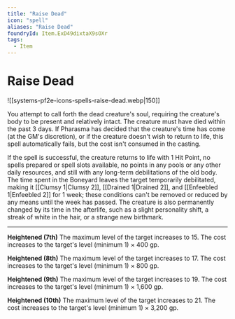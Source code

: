 ```yaml
---
title: "Raise Dead"
icon: "spell"
aliases: "Raise Dead"
foundryId: Item.ExD49dixtaX9sOXr
tags:
  - Item
---
```


# Raise Dead
![[systems-pf2e-icons-spells-raise-dead.webp|150]]

You attempt to call forth the dead creature's soul, requiring the creature's body to be present and relatively intact. The creature must have died within the past 3 days. If Pharasma has decided that the creature's time has come (at the GM's discretion), or if the creature doesn't wish to return to life, this spell automatically fails, but the cost isn't consumed in the casting.

If the spell is successful, the creature returns to life with 1 Hit Point, no spells prepared or spell slots available, no points in any pools or any other daily resources, and still with any long-term debilitations of the old body. The time spent in the Boneyard leaves the target temporarily debilitated, making it [[Clumsy 1|Clumsy 2]], [[Drained 1|Drained 2]], and [[Enfeebled 1|Enfeebled 2]] for 1 week; these conditions can't be removed or reduced by any means until the week has passed. The creature is also permanently changed by its time in the afterlife, such as a slight personality shift, a streak of white in the hair, or a strange new birthmark.

* * *

**Heightened (7th)** The maximum level of the target increases to 15. The cost increases to the target's level (minimum 1) × 400 gp.

**Heightened (8th)** The maximum level of the target increases to 17. The cost increases to the target's level (minimum 1) × 800 gp.

**Heightened (9th)** The maximum level of the target increases to 19. The cost increases to the target's level (minimum 1) × 1,600 gp.

**Heightened (10th)** The maximum level of the target increases to 21. The cost increases to the target's level (minimum 1) × 3,200 gp.
